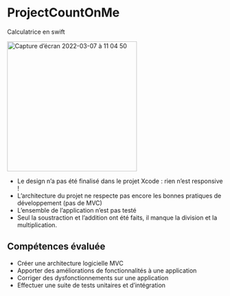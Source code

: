 # ProjectCountOnMe
Calculatrice en swift

<img width="302" alt="Capture d’écran 2022-03-07 à 11 04 50" src="https://user-images.githubusercontent.com/48012094/157010497-578b1b00-bf2f-4d51-9758-578e4ecdf156.png">


- Le design n’a pas été finalisé dans le projet Xcode : rien n’est responsive !
- L’architecture du projet ne respecte pas encore les bonnes pratiques de développement (pas de MVC)
- L’ensemble de l’application n’est pas testé
- Seul la soustraction et l’addition ont été faits, il manque la division et la multiplication.


## Compétences évaluée

- Créer une architecture logicielle MVC
- Apporter des améliorations de fonctionnalités à une application
- Corriger des dysfonctionnements sur une application
- Effectuer une suite de tests unitaires et d’intégration
